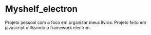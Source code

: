 # Myshelf_electron
Projeto pessoal com o foco em organizar meus livros. Projeto feito em javascript utilizando o framework electron.
